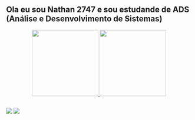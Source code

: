 ## Ola eu sou Nathan 2747 e sou estudande de ADS (Análise e Desenvolvimento de Sistemas)
<div align="center">
  <a href="https://github.com/nathan2747">
  <img height="180em" src="https://github-readme-stats.vercel.app/api?username=nathan2747&show_icons=true&theme=blue&include_all_commits=true&count_private=true"/>
  <img height="180em" src="https://github-readme-stats.vercel.app/api/top-langs/?username=nathan2747&layout=compact&langs_count=7&theme=blue"/>
</div>

##

<div>  
  <a href="https://www.instagram.com/nathan.s003/" target="_blank"><img src="https://img.shields.io/badge/-Instagram-%23E4405F?style=for-the-badge&logo=instagram&logoColor=white" target="_blank"></a>
  <a href="https://www.linkedin.com/in/nathanael-da-silva-58687720a/" target="_blank"><img src="https://img.shields.io/badge/-LinkedIn-%230077B5?style=for-the-badge&logo=linkedin&logoColor=white" target="_blank"></a> 
</div>
  
